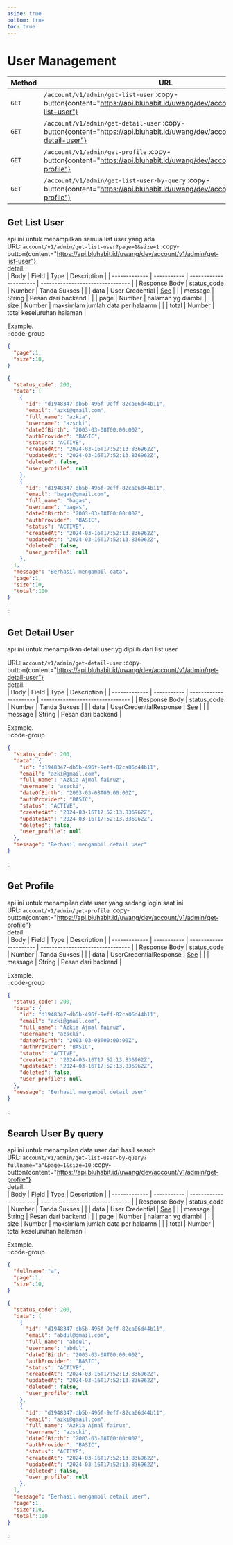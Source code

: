 ```yaml
---
aside: true
bottom: true
toc: true
---
```


# User Management

| Method | URL                                                                                                                                            | Description                                                                     |
| ------ | ---------------------------------------------------------------------------------------------------------------------------------------------- | ------------------------------------------------------------------------------- |
| `GET`  | `/account/v1/admin/get-list-user` :copy-button{content="https://api.bluhabit.id/uwang/dev/account/v1/admin/get-list-user"}                                          | [Get List User](/admin/user-management#get-list-user)                                     |
| `GET`  | `/account/v1/admin/get-detail-user` :copy-button{content="https://api.bluhabit.id/uwang/dev/account/v1/admin/get-detail-user"}                                          | [Get Detail User](/admin/user-management#get-detail-user)                                     |
| `GET`  | `/account/v1/admin/get-profile` :copy-button{content="https://api.bluhabit.id/uwang/dev/account/v1/admin/get-profile"}                                          | [Get Profile](/admin/user-management#get-profile)                                     |
| `GET`  | `/account/v1/admin/get-list-user-by-query` :copy-button{content="https://api.bluhabit.id/uwang/dev/account/v1/admin/get-profile"}                                          | [Get Profile](/admin/user-management#get-profile)                                     |

## Get List User
api ini untuk menampilkan semua list user yang ada <br/>
URL: `account/v1/admin/get-list-user?page=1&size=1` :copy-button{content="https://api.bluhabit.id/uwang/dev/account/v1/admin/get-list-user"} <br/>
detail.<br/>
| Body          | Field       | Type                    | Description                     |
| ------------- | ----------- | ---------------------- | -------------------------------- |
| Response Body | status_code | Number                 | Tanda Sukses                     |
|               | data        | User Credential        | [See](/type#usercredential)      |
|               | message     | String                 | Pesan dari backend               |
|               | page        | Number                 | halaman yg diambil               |
|               | size        | Number                 | maksimlam jumlah data per halaamn |
|               | total        | Number                 | total keseluruhan halaman        |

Example.<br/>
::code-group
```json [QUERY PARAM]
{
  "page":1,
  "size":10,
}
```
```json [RESPONSE]
{
  "status_code": 200,
  "data": [
    {
      "id": "d1948347-db5b-496f-9eff-82ca06d44b11",
      "email": "azki@gmail.com",
      "full_name": "azkia",
      "username": "azscki",
      "dateOfBirth": "2003-03-08T00:00:00Z",
      "authProvider": "BASIC",
      "status": "ACTIVE",
      "createdAt": "2024-03-16T17:52:13.836962Z",
      "updatedAt": "2024-03-16T17:52:13.836962Z",
      "deleted": false,
      "user_profile": null
    },
    {
      "id": "d1948347-db5b-496f-9eff-82ca06d44b11",
      "email": "bagas@gmail.com",
      "full_name": "bagas",
      "username": "bagas",
      "dateOfBirth": "2003-03-08T00:00:00Z",
      "authProvider": "BASIC",
      "status": "ACTIVE",
      "createdAt": "2024-03-16T17:52:13.836962Z",
      "updatedAt": "2024-03-16T17:52:13.836962Z",
      "deleted": false,
      "user_profile": null
    },
  ],
  "message": "Berhasil mengambil data",
  "page":1,
  "size":10,
  "total":100
}
```
::

## Get Detail User
api ini untuk menampilkan detail user yg dipilih dari list user<br/>

URL: `account/v1/admin/get-detail-user` :copy-button{content="https://api.bluhabit.id/uwang/dev/account/v1/admin/get-detail-user"} <br/>
detail.<br/>
| Body          | Field       | Type                    | Description                      |
| ------------- | ----------- | ---------------------- | -------------------------------- |
| Response Body | status_code | Number                 | Tanda Sukses                     |
|               | data        | UserCredentialResponse         | [See](/type#usercredentialresponse) |
|               | message     | String                 | Pesan dari backend               |

Example.<br/>
::code-group
```json [RESPONSE]
{
  "status_code": 200,
  "data": {
    "id": "d1948347-db5b-496f-9eff-82ca06d44b11",
    "email": "azki@gmail.com",
    "full_name": "Azkia Ajmal fairuz",
    "username": "azscki",
    "dateOfBirth": "2003-03-08T00:00:00Z",
    "authProvider": "BASIC",
    "status": "ACTIVE",
    "createdAt": "2024-03-16T17:52:13.836962Z",
    "updatedAt": "2024-03-16T17:52:13.836962Z",
    "deleted": false,
    "user_profile": null
  },
  "message": "Berhasil mengambil detail user"
}
```
::

## Get Profile
api ini untuk menampilan data user yang sedang login saat ini<br/>
URL: `account/v1/admin/get-profile` :copy-button{content="https://api.bluhabit.id/uwang/dev/account/v1/admin/get-profile"} <br/>
detail.<br/>
| Body          | Field       | Type                    | Description                      |
| ------------- | ----------- | ---------------------- | -------------------------------- |
| Response Body | status_code | Number                 | Tanda Sukses                     |
|               | data        | UserCredentialResponse | [See](/type#usercredentialresponse) |
|               | message     | String                 | Pesan dari backend               |

Example.<br/>
::code-group
```json [RESPONSE]
{
  "status_code": 200,
  "data": {
    "id": "d1948347-db5b-496f-9eff-82ca06d44b11",
    "email": "azki@gmail.com",
    "full_name": "Azkia Ajmal fairuz",
    "username": "azscki",
    "dateOfBirth": "2003-03-08T00:00:00Z",
    "authProvider": "BASIC",
    "status": "ACTIVE",
    "createdAt": "2024-03-16T17:52:13.836962Z",
    "updatedAt": "2024-03-16T17:52:13.836962Z",
    "deleted": false,
    "user_profile": null
  },
  "message": "Berhasil mengambil detail user"
}
```
::

## Search User By query
api ini untuk menampilan data user dari hasil search<br/>
URL: `account/v1/admin/get-list-user-by-query?fullname="a"&page=1&size=10` :copy-button{content="https://api.bluhabit.id/uwang/dev/account/v1/admin/get-profile"} <br/>
detail.<br/>
| Body          | Field       | Type                    | Description                     |
| ------------- | ----------- | ---------------------- | -------------------------------- |
| Response Body | status_code | Number                 | Tanda Sukses                     |
|               | data        | User Credential        | [See](/type#usercredential)      |
|               | message     | String                 | Pesan dari backend               |
|               | page        | Number                 | halaman yg diambil               |
|               | size        | Number                 | maksimlam jumlah data per halaamn |
|               | total        | Number                 | total keseluruhan halaman        |

Example.<br/>
::code-group
```json [QUERY PARAM]
{
  "fullname":"a",
  "page":1,
  "size":10,
}
```
```json [RESPONSE]
{
  "status_code": 200,
  "data": [
    {
      "id": "d1948347-db5b-496f-9eff-82ca06d44b11",
      "email": "abdul@gmail.com",
      "full_name": "abdul",
      "username": "abdul",
      "dateOfBirth": "2003-03-08T00:00:00Z",
      "authProvider": "BASIC",
      "status": "ACTIVE",
      "createdAt": "2024-03-16T17:52:13.836962Z",
      "updatedAt": "2024-03-16T17:52:13.836962Z",
      "deleted": false,
      "user_profile": null
    },
    {
      "id": "d1948347-db5b-496f-9eff-82ca06d44b11",
      "email": "azki@gmail.com",
      "full_name": "Azkia Ajmal fairuz",
      "username": "azscki",
      "dateOfBirth": "2003-03-08T00:00:00Z",
      "authProvider": "BASIC",
      "status": "ACTIVE",
      "createdAt": "2024-03-16T17:52:13.836962Z",
      "updatedAt": "2024-03-16T17:52:13.836962Z",
      "deleted": false,
      "user_profile": null
    },   
  ],
  "message": "Berhasil mengambil detail user",
  "page":1,
  "size":10,
  "total":100
}
```
::